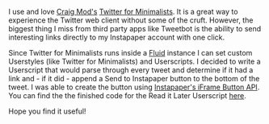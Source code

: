 I use and love [Craig Mod's](http://craigmod.com/) [Twitter for Minimalists](http://craigmod.com/satellite/twitter_for_minimalists/). It is a great way to experience the Twitter web client without some of the cruft. However, the biggest thing I miss from third party apps like Tweetbot is the ability to send interesting links directly to my Instapaper account with one click.

Since Twitter for Minimalists runs inside a [Fluid](http://fluidapp.com/) instance I can set custom Userstyles (like Twitter for Minimalists) and Userscripts. I decided to write a Userscript that would parse through every tweet and determine if it had a link and - if it did - append a Send to Instapaper button to the bottom of the tweet. I was able to create the button using [Instapaper's iFrame Button API](http://www.instapaper.com/publishers). You can find the the finished code for the Read it Later Userscript [here](https://github.com/asimpson/send-to-instapaper-fluid).

Hope you find it useful\!
